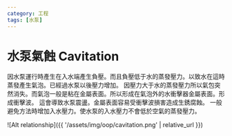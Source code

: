 ```yaml
---
category: 工程 
tags: [水泵]
---
```


# 水泵氣蝕 Cavitation

因水泵運行時產生在入水端產生負壓。而且負壓低于水的蒸發壓力。以致水在這時蒸發產生氣泡。已經過水泵以後壓力增加。
因壓力大于水的蒸發壓力所以氣包突然消失。而氣泡一般是粘在金屬表面。所以形成在氣泡外的水衝擊器金屬表面。形成衝擊波。
這會導致水泵震盪。金屬表面容易受衝擊波損害造成生銹腐蝕。
一般避免方法時增加入水壓力。使水泵的入水壓力不會低於空氣的蒸發壓力。


![Alt relationship]({{ '/assets/img/oop/cavitation.png' | relative_url }})